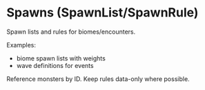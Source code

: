 # Spawns (SpawnList/SpawnRule)

Spawn lists and rules for biomes/encounters.

Examples:
- biome spawn lists with weights
- wave definitions for events

Reference monsters by ID. Keep rules data-only where possible.

